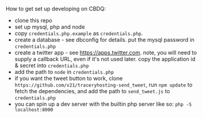 How to get set up developing on CBDQ:

- clone this repo
- set up mysql, php and node
- copy `credentials.php.example` as `credentials.php`.
- create a database - see dbconfig for details. put the mysql password in `credentials.php`
- create a twitter app - see https://apps.twitter.com. note, you will need to supply a callback URL, even if it's not used later. copy the application id & secret into `credentials.php`
- add the path to `node` in `credentials.php`
- if you want the tweet button to work, clone `https://github.com/v21/traceryhosting-send_tweet`, run `npm update` to fetch the dependencies, and add the path to `send_tweet.js` to `credentials.php`
- you can spin up a dev server with the builtin php server like so: `php -S localhost:8000`
